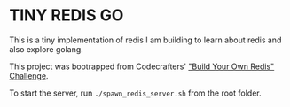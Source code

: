 # TINY REDIS GO

This is a tiny implementation of redis I am building to learn about redis and also explore golang.

This project was bootrapped from Codecrafters' ["Build Your Own Redis" Challenge](https://codecrafters.io/challenges/redis). 

To start the server, run `./spawn_redis_server.sh` from the root folder.